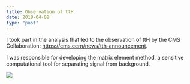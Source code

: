 ```yaml
---
title: Observation of ttH
date: 2018-04-08
type: "post"
---
```


I took part in the analysis that led to the observation of ttH by the CMS Collaboration: https://cms.cern/news/tth-announcement.

I was responsible for developing the matrix element method, a sensitive computational tool for separating signal from background.

![](/img/2018/tth.jpg)